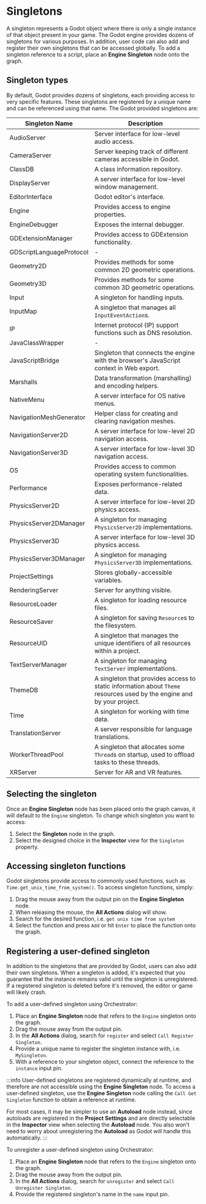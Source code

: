 
# Singletons

A singleton represents a Godot object where there is only a single instance of that object present in your game.
The Godot engine provides dozens of singletons for various purposes.
In addition, user code can also add and register their own singletons that can be accessed globally.
To add a singleton reference to a script, place an **Engine Singleton** node onto the graph.

## Singleton types

By default, Godot provides dozens of singletons, each providing access to very specific features.
These singletons are registered by a unique name and can be referenced using that name.
The Godot provided singletons are:

| Singleton Name           | Description                                                                                                            |
|--------------------------|------------------------------------------------------------------------------------------------------------------------|
| AudioServer              | Server interface for low-level audio access.                                                                           |
| CameraServer             | Server keeping track of different cameras accessible in Godot.                                                         |
| ClassDB                  | A class information repository.                                                                                        |
| DisplayServer            | A server interface for low-level window management.                                                                    |
| EditorInterface          | Godot editor's interface.                                                                                              |
| Engine                   | Provides access to engine properties.                                                                                  |
| EngineDebugger           | Exposes the internal debugger.                                                                                         |
| GDExtensionManager       | Provides access to GDExtension functionality.                                                                          |
| GDScriptLanguageProtocol | -                                                                                                                      |
| Geometry2D               | Provides methods for some common 2D geometric operations.                                                              |
| Geometry3D               | Provides methods for some common 3D geometric operations.                                                              |
| Input                    | A singleton for handling inputs.                                                                                       |
| InputMap                 | A singleton that manages all `InputEventAction`s.                                                                      |
| IP                       | Internet protocol (IP) support functions such as DNS resolution.                                                       |
| JavaClassWrapper         | -                                                                                                                      |
| JavaScriptBridge         | Singleton that connects the engine with the browser's JavaScript context in Web export.                                |
| Marshalls                | Data transformation (marshalling) and encoding helpers.                                                                |
| NativeMenu               | A server interface for OS native menus.                                                                                |
| NavigationMeshGenerator  | Helper class for creating and clearing navigation meshes.                                                              |
| NavigationServer2D       | A server interface for low-level 2D navigation access.                                                                 |
| NavigationServer3D       | A server interface for low-level 3D navigation access.                                                                 |
| OS                       | Provides access to common operating system functionalities.                                                            |
| Performance              | Exposes performance-related data.                                                                                      |
| PhysicsServer2D          | A server interface for low-level 2D physics access.                                                                    |
| PhysicsServer2DManager   | A singleton for managing `PhysicsServer2D` implementations.                                                            |
| PhysicsServer3D          | A server interface for low-level 3D physics access.                                                                    |
| PhysicsServer3DManager   | A singleton for managing `PhysicsServer3D` implementations.                                                            |
| ProjectSettings          | Stores globally-accessible variables.                                                                                  |
| RenderingServer          | Server for anything visible.                                                                                           |
| ResourceLoader           | A singleton for loading resource files.                                                                                |
| ResourceSaver            | A singleton for saving `Resource`s to the filesystem.                                                                  |
| ResourceUID              | A singleton that manages the unique identifiers of all resources within a project.                                     |
| TextServerManager        | A singleton for managing `TextServer` implementations.                                                                 |
| ThemeDB                  | A singleton that provides access to static information about `Theme` resources used by the engine and by your project. |
| Time                     | A singleton for working with time data.                                                                                |
| TranslationServer        | A server responsible for language translations.                                                                        |
| WorkerThreadPool         | A singleton that allocates some `Thread`s on startup, used to offload tasks to these threads.                          |
| XRServer                 | Server for AR and VR features.                                                                                         |

## Selecting the singleton

Once an **Engine Singleton** node has been placed onto the graph canvas, it will default to the `Engine` singleton.
To change which singleton you want to access:

1. Select the **Singleton** node in the graph.
2. Select the designed choice in the **Inspector** view for the `Singleton` property.
   <Figure image="/img/nodes/singletons/singletons-inspector.png" caption="Changing singleton reference"></Figure>

## Accessing singleton functions

Godot singletons provide access to commonly used functions, such as `Time.get_unix_time_from_system()`.
To access singleton functions, simply:

1. Drag the mouse away from the output pin on the **Engine Singleton** node.
2. When releasing the mouse, the **All Actions** dialog will show.
3. Search for the desired function, i.e. `get unix time from system`
4. Select the function and press `Add` or hit `Enter` to place the function onto the graph.

## Registering a user-defined singleton

In addition to the singletons that are provided by Godot, users can also add their own singletons.
When a singleton is added, it's expected that you guarantee that the instance remains valid until the singleton is unregistered.
If a registered singleton is deleted before it's removed, the editor or game will likely crash.

To add a user-defined singleton using Orchestrator:

1. Place an **Engine Singleton** node that refers to the `Engine` singleton onto the graph.
2. Drag the mouse away from the output pin.
3. In the **All Actions** dialog, search for `register` and select `Call Register Singleton`.
4. Provide a unique name to register the singleton instance with, i.e. `MySingleton`.
5. With a reference to your singleton object, connect the reference to the `instance` input pin.

:::info
User-defined singletons are registered dynamically at runtime, and therefore are not accessible using the **Engine Singleton** node.
To access a user-defined singleton, use the **Engine Singleton** node calling the `Call Get Singleton` function to obtain a reference at runtime.

For most cases, it may be simpler to use an **Autoload** node instead, since autoloads are registered in the **Project Settings** and are directly selectable in the **Inspector** view when selecting the **Autoload** node.
You also won't need to worry about unregistering the **Autoload** as Godot will handle this automatically.
:::

To unregister a user-defined singleton using Orchestrator:

1. Place an **Engine Singleton** node that refers to the `Engine` singleton onto the graph.
2. Drag the mouse away from the output pin.
3. In the **All Actions** dialog, search for `unregister` and select `Call Unregister Singleton`.
4. Provide the registered singleton's name in the `name` input pin. 